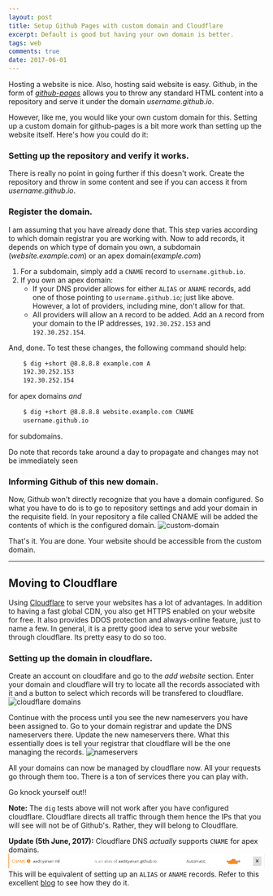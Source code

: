 ```yaml
---
layout: post
title: Setup Github Pages with custom domain and Cloudflare
excerpt: Default is good but having your own domain is better.
tags: web
comments: true
date: 2017-06-01
---
```


Hosting a website is nice. Also, hosting said website is easy. Github, in the form of _[github-pages]_ allows you to throw
any standard HTML content into a repository and serve it under the domain _username.github.io_.

However, like me, you would like your own custom domain for this. Setting up a custom domain for github-pages is a bit more work
than setting up the website itself. Here's how you could do it:

### Setting up the repository and verify it works.
There is really no point in going further if this doesn't work.
Create the repository and throw in some content and see if you can access it from _username.github.io_.

### Register the domain.
I am assuming that you have already done that. This step varies according to which domain registrar you are working with.
Now to add records, it depends on which type of domain you own, a subdomain (_website.example.com_) or an apex domain(_example.com_)

1. For a subdomain, simply add a `CNAME` record to `username.github.io`.
1. If you own an apex domain:
    * If your DNS provider allows for either `ALIAS` or `ANAME` records, add one of those pointing to `username.github.io`; just like above.
      However, a lot of providers, including mine, don't allow for that.
    * All providers will allow an `A` record to be added. Add an `A` record from your domain to the IP addresses,
    `192.30.252.153` and `192.30.252.154`.

And, done. To test these changes, the following command should help:
```sh
    $ dig +short @8.8.8.8 example.com A
    192.30.252.153
    192.30.252.154
```
for apex domains _and_

```sh
    $ dig +short @8.8.8.8 website.example.com CNAME
    username.github.io
```
for subdomains.

Do note that records take around a day to propagate and changes may not be immediately seen

### Informing Github of this new domain.
Now, Github won't directly recognize that you have a domain configured. So what you have to do is to go to repository settings
and add your domain in the requisite field. In your repository a file called CNAME will be added the contents of which is the configured domain.
![custom-domain](/images/cf/dom.png)

That's it. You are done. Your website should be accessible from the custom domain.

-----------------------
## Moving to Cloudflare
Using [Cloudflare] to serve your websites has a lot of advantages. In addition to having a fast global CDN, you also get HTTPS enabled on your website
for free. It also provides DDOS protection and always-online feature, just to name a few. In general, it is a pretty good idea to serve your website
through cloudflare. Its pretty easy to do so too.

### Setting up the domain in cloudflare.
Create an account on cloudlfare and go to the _add website_ section. Enter your domain and cloudflare will try to locate all the records associated
with it and a button to select which records will be transfered to cloudflare.
![cloudflare domains](/images/cf/cf_domlist.png)

Continue with the process until you see the new nameservers you have been assigned to. Go to your domain registrar and update the
DNS nameservers there. Update the new nameservers there. What this essentially does is tell your registrar that cloudflare will be the
one managing the records.
![nameservers](/images/cf/nslist.png)

All your domains can now be managed by cloudflare now. All your requests go through them too. There is a ton of services there you can play with.

Go knock yourself out!!

**Note:** The `dig` tests above will not work after you have configured cloudflare. Cloudflare directs all traffic through them hence the IPs that
you will see will not be of Github's. Rather, they will belong to Cloudflare.

**Update (5th June, 2017):** Cloudflare DNS _actually_ supports `CNAME` for apex domains.
![apex-cname](./images/cf/apex-cname.png)
This will be equivalent of setting up an `ALIAS` or `ANAME` records. Refer to this excellent [blog] to see how they do it.


[github-pages]: https://pages.github.com
[Cloudflare]: https://www.cloudflare.com/
[blog]: https://blog.cloudflare.com/introducing-cname-flattening-rfc-compliant-cnames-at-a-domains-root/
